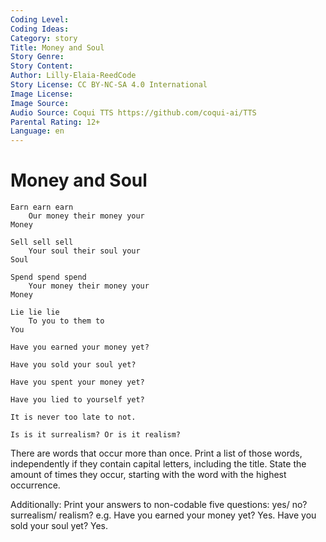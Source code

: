 ```yaml
---
Coding Level:
Coding Ideas:
Category: story
Title: Money and Soul
Story Genre:
Story Content:
Author: Lilly-Elaia-ReedCode
Story License: CC BY-NC-SA 4.0 International
Image License:
Image Source:
Audio Source: Coqui TTS https://github.com/coqui-ai/TTS
Parental Rating: 12+
Language: en
---
```


# Money and Soul

```
Earn earn earn
    Our money their money your
Money

Sell sell sell
    Your soul their soul your
Soul

Spend spend spend
    Your money their money your
Money

Lie lie lie
    To you to them to
You

Have you earned your money yet?

Have you sold your soul yet?

Have you spent your money yet?

Have you lied to yourself yet?

It is never too late to not.

Is is it surrealism? Or is it realism?
```

There are words that occur more than once. Print a list of those words,
independently if they contain capital letters, including the title. State the
amount of times they occur, starting with the word with the highest occurrence.

Additionally: Print your answers to non-codable five questions: yes/ no?
surrealism/ realism? e.g. Have you earned your money yet? Yes. Have you sold
your soul yet? Yes.
